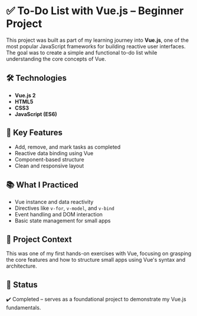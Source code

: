 # ✅ To-Do List with Vue.js – Beginner Project

This project was built as part of my learning journey into **Vue.js**, one of the most popular JavaScript frameworks for building reactive user interfaces. The goal was to create a simple and functional to-do list while understanding the core concepts of Vue.

## 🛠️ Technologies

- **Vue.js 2**
- **HTML5**
- **CSS3**
- **JavaScript (ES6)**

## 🎯 Key Features

- Add, remove, and mark tasks as completed
- Reactive data binding using Vue
- Component-based structure
- Clean and responsive layout

## 📚 What I Practiced

- Vue instance and data reactivity
- Directives like `v-for`, `v-model`, and `v-bind`
- Event handling and DOM interaction
- Basic state management for small apps

## 🚀 Project Context

This was one of my first hands-on exercises with Vue, focusing on grasping the core features and how to structure small apps using Vue's syntax and architecture.

## 📁 Status

✔️ Completed – serves as a foundational project to demonstrate my Vue.js fundamentals.
